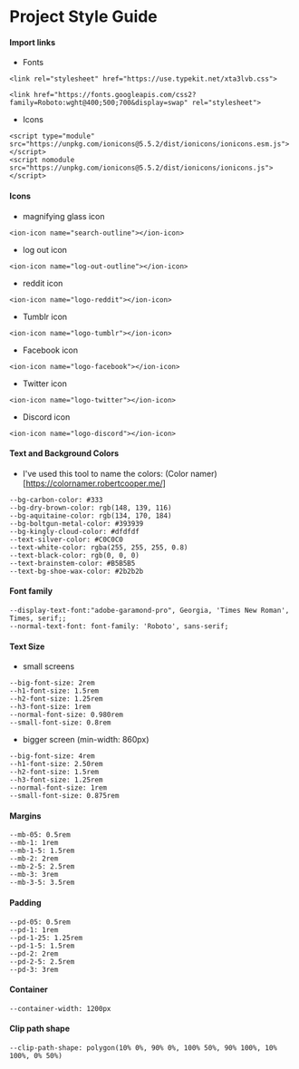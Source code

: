 # Project Style Guide

#### Import links
- Fonts

~~~
<link rel="stylesheet" href="https://use.typekit.net/xta3lvb.css">

<link href="https://fonts.googleapis.com/css2?family=Roboto:wght@400;500;700&display=swap" rel="stylesheet"> 
~~~

- Icons

~~~~
<script type="module" src="https://unpkg.com/ionicons@5.5.2/dist/ionicons/ionicons.esm.js"></script>
<script nomodule src="https://unpkg.com/ionicons@5.5.2/dist/ionicons/ionicons.js"></script>
~~~~

#### Icons
- magnifying glass icon

~~~
<ion-icon name="search-outline"></ion-icon>
~~~

- log out icon

~~~
<ion-icon name="log-out-outline"></ion-icon>
~~~

- reddit icon

~~~
<ion-icon name="logo-reddit"></ion-icon>
~~~

- Tumblr icon

~~~
<ion-icon name="logo-tumblr"></ion-icon>
~~~

- Facebook icon

~~~
<ion-icon name="logo-facebook"></ion-icon>
~~~

- Twitter icon

~~~
<ion-icon name="logo-twitter"></ion-icon>
~~~

- Discord icon

~~~
<ion-icon name="logo-discord"></ion-icon>
~~~

#### Text and Background Colors
- I've used this tool to name the colors: (Color namer)[https://colornamer.robertcooper.me/]
~~~
--bg-carbon-color: #333
--bg-dry-brown-color: rgb(148, 139, 116)
--bg-aquitaine-color: rgb(134, 170, 184)
--bg-boltgun-metal-color: #393939
--bg-kingly-cloud-color: #dfdfdf
--text-silver-color: #C0C0C0
--text-white-color: rgba(255, 255, 255, 0.8)
--text-black-color: rgb(0, 0, 0)
--text-brainstem-color: #B5B5B5
--text-bg-shoe-wax-color: #2b2b2b

~~~

#### Font family

~~~
--display-text-font:"adobe-garamond-pro", Georgia, 'Times New Roman', Times, serif;;
--normal-text-font: font-family: 'Roboto', sans-serif;
~~~

#### Text Size
- small screens
~~~
--big-font-size: 2rem
--h1-font-size: 1.5rem
--h2-font-size: 1.25rem
--h3-font-size: 1rem
--normal-font-size: 0.980rem
--small-font-size: 0.8rem
~~~
- bigger screen (min-width: 860px)

~~~
--big-font-size: 4rem
--h1-font-size: 2.50rem
--h2-font-size: 1.5rem
--h3-font-size: 1.25rem
--normal-font-size: 1rem
--small-font-size: 0.875rem
~~~

#### Margins

~~~
--mb-05: 0.5rem
--mb-1: 1rem
--mb-1-5: 1.5rem
--mb-2: 2rem
--mb-2-5: 2.5rem
--mb-3: 3rem
--mb-3-5: 3.5rem
~~~

#### Padding

~~~
--pd-05: 0.5rem
--pd-1: 1rem
--pd-1-25: 1.25rem
--pd-1-5: 1.5rem
--pd-2: 2rem
--pd-2-5: 2.5rem
--pd-3: 3rem

~~~

#### Container

~~~
--container-width: 1200px
~~~

#### Clip path shape

~~~
--clip-path-shape: polygon(10% 0%, 90% 0%, 100% 50%, 90% 100%, 10% 100%, 0% 50%) 
~~~